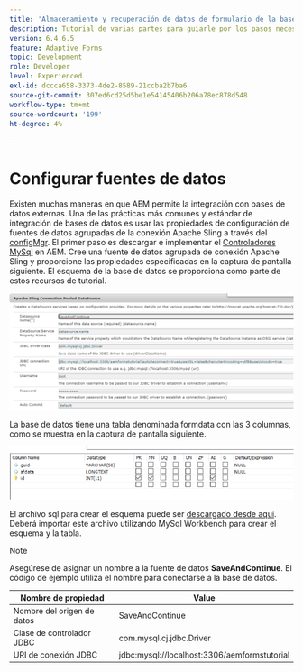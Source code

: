 ```yaml
---
title: 'Almacenamiento y recuperación de datos de formulario de la base de datos MySQL: configuración de fuentes de datos'
description: Tutorial de varias partes para guiarle por los pasos necesarios para almacenar y recuperar datos de formulario
version: 6.4,6.5
feature: Adaptive Forms
topic: Development
role: Developer
level: Experienced
exl-id: dccca658-3373-4de2-8589-21ccba2b7ba6
source-git-commit: 307ed6cd25d5be1e54145406b206a78ec878d548
workflow-type: tm+mt
source-wordcount: '199'
ht-degree: 4%

---
```


# Configurar fuentes de datos

Existen muchas maneras en que AEM permite la integración con bases de datos externas. Una de las prácticas más comunes y estándar de integración de bases de datos es usar las propiedades de configuración de fuentes de datos agrupadas de la conexión Apache Sling a través del [configMgr](http://localhost:4502/system/console/configMgr).
El primer paso es descargar e implementar el [Controladores MySql](https://mvnrepository.com/artifact/mysql/mysql-connector-java) en AEM.
Cree una fuente de datos agrupada de conexión Apache Sling y proporcione las propiedades especificadas en la captura de pantalla siguiente. El esquema de la base de datos se proporciona como parte de estos recursos de tutorial.

![fuente de datos](assets/save-continue.PNG)

La base de datos tiene una tabla denominada formdata con las 3 columnas, como se muestra en la captura de pantalla siguiente.

![data-base](assets/data-base-tables.PNG)

El archivo sql para crear el esquema puede ser [descargado desde aquí](assets/form-data-db.sql). Deberá importar este archivo utilizando MySql Workbench para crear el esquema y la tabla.

>[!NOTE]
>Asegúrese de asignar un nombre a la fuente de datos **SaveAndContinue**. El código de ejemplo utiliza el nombre para conectarse a la base de datos.

| Nombre de propiedad | Value |
| ------------------------|---------------------------------------|
| Nombre del origen de datos | SaveAndContinue |
| Clase de controlador JDBC | com.mysql.cj.jdbc.Driver |
| URI de conexión JDBC | jdbc:mysql://localhost:3306/aemformstutorial |
